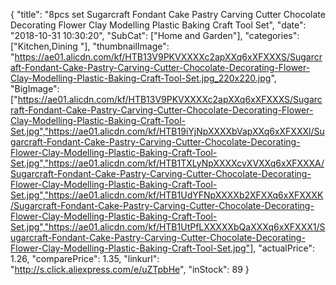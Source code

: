 {
	"title": "8pcs set Sugarcraft Fondant Cake Pastry Carving Cutter Chocolate Decorating Flower Clay Modelling Plastic Baking Craft Tool Set",
	"date": "2018-10-31 10:30:20",
	"SubCat": ["Home and Garden"],
	"categories": ["Kitchen,Dining "],
	"thumbnailImage": "https://ae01.alicdn.com/kf/HTB13V9PKVXXXXc2apXXq6xXFXXXS/Sugarcraft-Fondant-Cake-Pastry-Carving-Cutter-Chocolate-Decorating-Flower-Clay-Modelling-Plastic-Baking-Craft-Tool-Set.jpg_220x220.jpg",
	"BigImage": ["https://ae01.alicdn.com/kf/HTB13V9PKVXXXXc2apXXq6xXFXXXS/Sugarcraft-Fondant-Cake-Pastry-Carving-Cutter-Chocolate-Decorating-Flower-Clay-Modelling-Plastic-Baking-Craft-Tool-Set.jpg","https://ae01.alicdn.com/kf/HTB19iYjNpXXXXbVapXXq6xXFXXXl/Sugarcraft-Fondant-Cake-Pastry-Carving-Cutter-Chocolate-Decorating-Flower-Clay-Modelling-Plastic-Baking-Craft-Tool-Set.jpg","https://ae01.alicdn.com/kf/HTB1TXLyNpXXXXcvXVXXq6xXFXXXA/Sugarcraft-Fondant-Cake-Pastry-Carving-Cutter-Chocolate-Decorating-Flower-Clay-Modelling-Plastic-Baking-Craft-Tool-Set.jpg","https://ae01.alicdn.com/kf/HTB1UdYFNpXXXXb2XFXXq6xXFXXXK/Sugarcraft-Fondant-Cake-Pastry-Carving-Cutter-Chocolate-Decorating-Flower-Clay-Modelling-Plastic-Baking-Craft-Tool-Set.jpg","https://ae01.alicdn.com/kf/HTB1UtPfLXXXXXbQaXXXq6xXFXXX1/Sugarcraft-Fondant-Cake-Pastry-Carving-Cutter-Chocolate-Decorating-Flower-Clay-Modelling-Plastic-Baking-Craft-Tool-Set.jpg"],
	"actualPrice": 1.26,
	"comparePrice": 1.35,
	"linkurl": "http://s.click.aliexpress.com/e/uZTpbHe",
	"inStock": 89
}
